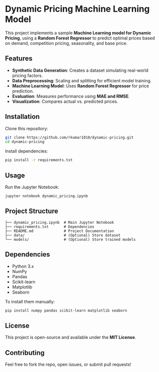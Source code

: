 # Dynamic Pricing Machine Learning Model

This project implements a sample **Machine Learning model for Dynamic Pricing**, using a **Random Forest Regressor** to predict optimal prices based on demand, competition pricing, seasonality, and base price.

## Features
- **Synthetic Data Generation**: Creates a dataset simulating real-world pricing factors.
- **Data Preprocessing**: Scaling and splitting for efficient model training.
- **Machine Learning Model**: Uses **Random Forest Regressor** for price prediction.
- **Evaluation**: Measures performance using **MAE and RMSE**.
- **Visualization**: Compares actual vs. predicted prices.

## Installation

Clone this repository:
```bash
git clone https://github.com/rkumar1010/dynamic-pricing.git
cd dynamic-pricing
```

Install dependencies:
```bash
pip install -r requirements.txt
```

## Usage

Run the Jupyter Notebook:
```bash
jupyter notebook dynamic_pricing.ipynb
```

## Project Structure
```
├── dynamic_pricing.ipynb  # Main Jupyter Notebook
├── requirements.txt       # Dependencies
├── README.md              # Project Documentation
├── data/                  # (Optional) Store dataset
└── models/                # (Optional) Store trained models
```

## Dependencies
- Python 3.x
- NumPy
- Pandas
- Scikit-learn
- Matplotlib
- Seaborn

To install them manually:
```bash
pip install numpy pandas scikit-learn matplotlib seaborn
```

## License
This project is open-source and available under the **MIT License**.

## Contributing
Feel free to fork the repo, open issues, or submit pull requests!
